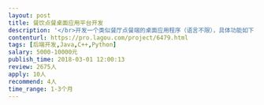 ```yaml
---                
layout: post       
title: 餐饮点餐桌面应用平台开发           
description: '</br>开发一个类似餐厅点餐端的桌面应用程序（语言不限），具体功能如下：</br>1、可以与小票机进行连接（多台，WIFI/GPRS或蓝牙环境），实现通过调用后台接口的方式自动打印小票</br>2、服务员可以在平板电脑上选择餐品，为客户点餐下单</br>3、可以利用扫描枪扫描二维码信息（比如：微信支付/支付宝支付的二维码信息），将其传递给后台完成支付打单操作</br></br>* 仅需完成前端开发，后端我们有人对接</br>* 上海地区的最佳，方便即时沟通，因为需要线下对接测试</br>'     
contenturl: https://pro.lagou.com/project/6479.html      
tags: [后端开发,Java,C++,Python]            
salary: 5000-10000元          
publish_time: 2018-03-01 12:00:13         
review: 2675人                   
apply: 10人                   
recommend: 4人                   
time_range: 1-3个月              
---                 
```

